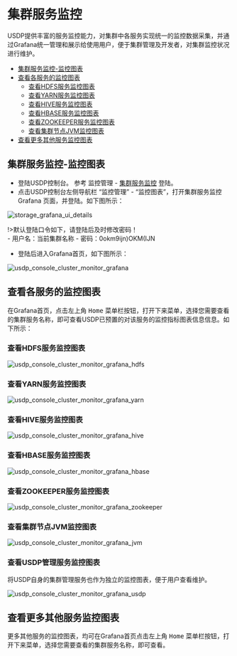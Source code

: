 # 集群服务监控

USDP提供丰富的服务监控能力，对集群中各服务实现统一的监控数据采集，并通过Grafana统一管理和展示给使用用户，便于集群管理及开发者，对集群监控状况进行维护。

- [集群服务监控-监控图表](/USDP/operate/monitor/service_monitor?id=集群服务监控-监控图表)
- [查看各服务的监控图表](/USDP/operate/monitor/service_monitor?id=查看各服务的监控图表)
  - [查看HDFS服务监控图表](/USDP/operate/monitor/service_monitor?id=查看HDFS服务监控图表)
  - [查看YARN服务监控图表](/USDP/operate/monitor/service_monitor?id=查看YARN服务监控图表)
  - [查看HIVE服务监控图表](/USDP/operate/monitor/service_monitor?id=查看HIVE服务监控图表)
  - [查看HBASE服务监控图表](/USDP/operate/monitor/service_monitor?id=查看HBASE服务监控图表)
  - [查看ZOOKEEPER服务监控图表](/USDP/operate/monitor/service_monitor?id=查看ZOOKEEPER服务监控图表)
  - [查看集群节点JVM监控图表](/USDP/operate/monitor/service_monitor?id=查看集群节点JVM监控图表)
- [查看更多其他服务监控图表](/USDP/operate/monitor/service_monitor?id=查看更多其他服务监控图表)

## 集群服务监控-监控图表

- 登陆USDP控制台。 参考 监控管理 -  [集群服务监控](/USDP/operate/monitor/README?id=集群服务监控) 登陆。
- 点击USDP控制台左侧导航栏 “监控管理” - “监控图表”，打开集群服务监控 Grafana 页面，并登陆。如下图所示：

![storage_grafana_ui_details](../../images/operate/service/monitor_kind/service_grafana_ui_details.png)

!>默认登陆口令如下，请登陆后及时修改密码！</br>- 用户名：当前集群名称         - 密码：0okm9ijn)OKM(IJN

- 登陆后进入Grafana首页，如下图所示：

![usdp_console_cluster_monitor_grafana](../../images/operate/monitor/service_monitor/usdp_console_cluster_monitor_grafana.png)



## 查看各服务的监控图表

在Grafana首页，点击左上角 <kbd>Home</kbd> 菜单栏按钮，打开下来菜单，选择您需要查看的集群服务名称，即可查看USDP已预置的对该服务的监控指标图表信息信息。如下所示：

### 查看HDFS服务监控图表

![usdp_console_cluster_monitor_grafana_hdfs](../../images/operate/monitor/service_monitor/usdp_console_cluster_monitor_grafana_hdfs.png)

### 查看YARN服务监控图表

![usdp_console_cluster_monitor_grafana_yarn](../../images/operate/monitor/service_monitor/usdp_console_cluster_monitor_grafana_yarn.png)

### 查看HIVE服务监控图表

![usdp_console_cluster_monitor_grafana_hive](../../images/operate/monitor/service_monitor/usdp_console_cluster_monitor_grafana_hive.png)

### 查看HBASE服务监控图表

![usdp_console_cluster_monitor_grafana_hbase](../../images/operate/monitor/service_monitor/usdp_console_cluster_monitor_grafana_hbase.png)

### 查看ZOOKEEPER服务监控图表

![usdp_console_cluster_monitor_grafana_zookeeper](../../images/operate/monitor/service_monitor/usdp_console_cluster_monitor_grafana_zookeeper.png)

### 查看集群节点JVM监控图表

![usdp_console_cluster_monitor_grafana_jvm](../../images/operate/monitor/service_monitor/usdp_console_cluster_monitor_grafana_jvm.png)

### 查看USDP管理服务监控图表

将USDP自身的集群管理服务也作为独立的监控图表，便于用户查看维护。

![usdp_console_cluster_monitor_grafana_usdp](../../images/operate/monitor/service_monitor/usdp_console_cluster_monitor_grafana_usdp.png)

## 查看更多其他服务监控图表

更多其他服务的监控图表，均可在Grafana首页点击左上角 <kbd>Home</kbd> 菜单栏按钮，打开下来菜单，选择您需要查看的集群服务名称，即可查看。